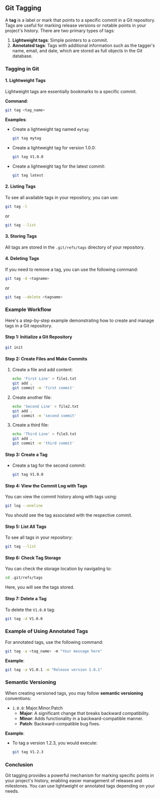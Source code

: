 
## Git Tagging

A **tag** is a label or mark that points to a specific commit in a Git repository. Tags are useful for marking release versions or notable points in your project's history. There are two primary types of tags:

1. **Lightweight tags**: Simple pointers to a commit.
2. **Annotated tags**: Tags with additional information such as the tagger's name, email, and date, which are stored as full objects in the Git database.

### Tagging in Git

#### 1. Lightweight Tags

Lightweight tags are essentially bookmarks to a specific commit.

**Command**:
```bash
git tag <tag_name>
```

**Examples**:
- Create a lightweight tag named `mytag`:
   ```bash
   git tag mytag
   ```

- Create a lightweight tag for version 1.0.0:
   ```bash
   git tag V1.0.0
   ```

- Create a lightweight tag for the latest commit:
   ```bash
   git tag latest
   ```

#### 2. Listing Tags

To see all available tags in your repository, you can use:
```bash
git tag -l
```
or
```bash
git tag --list
```

#### 3. Storing Tags

All tags are stored in the `.git/refs/tags` directory of your repository.

#### 4. Deleting Tags

If you need to remove a tag, you can use the following command:
```bash
git tag -d <tagname>
```
or
```bash
git tag --delete <tagname>
```

### Example Workflow

Here's a step-by-step example demonstrating how to create and manage tags in a Git repository.

#### Step 1: Initialize a Git Repository
```bash
git init
```

#### Step 2: Create Files and Make Commits

1. Create a file and add content:
   ```bash
   echo 'First Line' > file1.txt
   git add .
   git commit -m 'first commit'
   ```

2. Create another file:
   ```bash
   echo 'Second Line' > file2.txt
   git add .
   git commit -m 'second commit'
   ```

3. Create a third file:
   ```bash
   echo 'Third Line' > file3.txt
   git add .
   git commit -m 'third commit'
   ```

#### Step 3: Create a Tag

- Create a tag for the second commit:
   ```bash
   git tag V1.0.0
   ```

#### Step 4: View the Commit Log with Tags

You can view the commit history along with tags using:
```bash
git log --oneline
```
You should see the tag associated with the respective commit.

#### Step 5: List All Tags

To see all tags in your repository:
```bash
git tag --list
```

#### Step 6: Check Tag Storage

You can check the storage location by navigating to:
```bash
cd .git/refs/tags
```
Here, you will see the tags stored.

#### Step 7: Delete a Tag

To delete the `V1.0.0` tag:
```bash
git tag -d V1.0.0
```

### Example of Using Annotated Tags

For annotated tags, use the following command:
```bash
git tag -a <tag_name> -m "Your message here"
```

**Example**:
```bash
git tag -a V1.0.1 -m "Release version 1.0.1"
```

### Semantic Versioning

When creating versioned tags, you may follow **semantic versioning** conventions:
- `1.0.0`: Major.Minor.Patch
  - **Major**: A significant change that breaks backward compatibility.
  - **Minor**: Adds functionality in a backward-compatible manner.
  - **Patch**: Backward-compatible bug fixes.

**Example**:
- To tag a version 1.2.3, you would execute:
   ```bash
   git tag V1.2.3
   ```

### Conclusion

Git tagging provides a powerful mechanism for marking specific points in your project's history, enabling easier management of releases and milestones. You can use lightweight or annotated tags depending on your needs.
